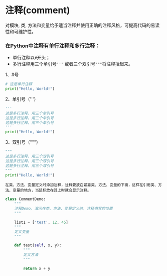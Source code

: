 # 注释(comment)

对模块, 类, 方法和变量给予适当注释并使用正确的注释风格，可提高代码的易读性和可维护性。
### 在Python中注释有单行注释和多行注释：
- 单行注释以```#```开头；
- 多行注释用三个单引号```'''``` 或者三个双引号```"""```将注释括起来。

1、#号
```python
# 这是单行注释
print("Hello, World!")
```

2、单引号（'''）
```python
'''
这是多行注释，用三个单引号
这是多行注释，用三个单引号
这是多行注释，用三个单引号
'''
print("Hello, World!")
```

3、双引号（"""）
```python
"""
这是多行注释，用三个双引号
这是多行注释，用三个双引号
这是多行注释，用三个双引号
"""
print("Hello, World!")
```

```在类、方法、变量定义时添加注释，注释要放在紧靠类、方法、变量的下面，这样在引用类、方法、变量的地方，当鼠标放在其上时就会显示注释。```
```python
class CommentDemo:
    """
    注释Demo，演示在类、方法、变量定义时，注释书写的位置
    """

    list1 = ['test', 12, 45]
    """
    定义变量
    """

    def test(self, x, y):
        """
        定义方法
        """

        return x + y
```
